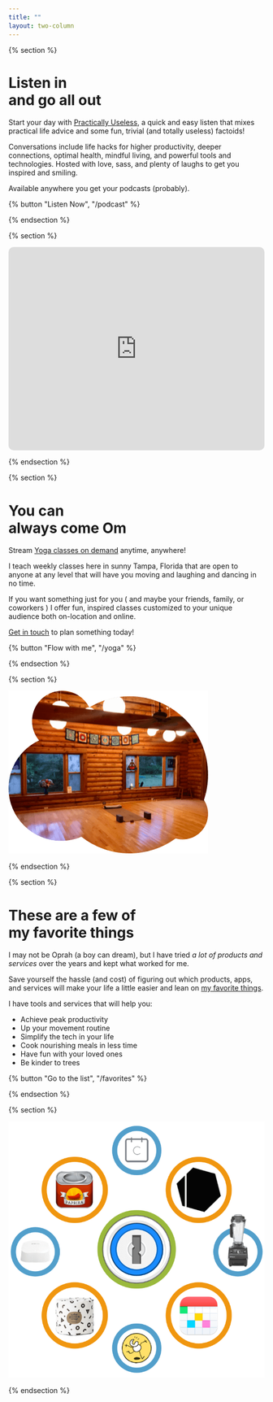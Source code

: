 ```yaml
---
title: ""
layout: two-column
---
```


{% section %}

# Listen in <br> and go all out

Start your day with [Practically Useless](/podcast), a quick and easy listen that mixes practical life advice and some fun, trivial (and totally useless) factoids!

Conversations include life hacks for higher productivity, deeper connections, optimal health, mindful living, and powerful tools and technologies. Hosted with love, sass, and plenty of laughs to get you inspired and smiling.

Available anywhere you get your podcasts (probably).

{% button "Listen Now", "/podcast" %}

{% endsection %}

{% section %}

<div style="width: 100%; height: 400px; border-radius: 10px; overflow: hidden;"><iframe style="width: 100%; height: 100%;" frameborder="no" scrolling="no" seamless src="https://player.captivate.fm/show/f368b04e-dde4-47b9-84fc-116c56251601/" title="Podcast player"></iframe></div>

{% endsection %}

{% section %}

# You can <br> always come Om

Stream [Yoga classes on demand](/yoga) anytime, anywhere!

I teach weekly classes here in sunny Tampa, Florida that are open to anyone at any level that will have you moving and laughing and dancing in no time.

If you want something just for you ( and maybe your friends, family, or coworkers ) I offer fun, inspired classes customized to your unique audience both on-location and online.

[Get in touch](mailto:yoga@cvburgess.com) to plan something today!

{% button "Flow with me", "/yoga" %}

{% endsection %}

{% section %}

[![The Lotus Pond](/img/yoga/lotus-pond.png)](/yoga)

{% endsection %}

{% section %}

# These are a few of <br> my favorite things

I may not be Oprah (a boy can dream), but I have tried _a lot of products and services_ over the years and kept what worked for me.

Save yourself the hassle (and cost) of figuring out which products, apps, and services will make your life a little easier and lean on [my favorite things](/favorites).

I have tools and services that will help you:

- Achieve peak productivity
- Up your movement routine
- Simplify the tech in your life
- Cook nourishing meals in less time
- Have fun with your loved ones
- Be kinder to trees

{% button "Go to the list", "/favorites" %}

{% endsection %}

{% section %}

[![Favorite Things](/img/favorites/0-all.png)](/favorites)

{% endsection %}

<!-- {% section %}

# Personalized consulting <br> on your schedule

Want more? Book virtual [consulting sessions](/consulting) with me for individual attention that fits your schedule.

**Career**: Resume, interview, leadership, and productivity

**Wellness**: Yoga, movement, and plant-based basics

**Tools + Tech**: Automate and optimize for happiness

If you want to see if we click, or if there's something not on the list, no worries! Book a [FREE consultation](https://calendly.com/book-cvburgess/consultation) and let's chat about your goals and how we can chart a course to them.

{% button "Book a free consultation", "https://calendly.com/book-cvburgess/consultation" %}

{% endsection %}

{% section %}

<iframe src="https://meet.cvburgess.com?view=compact" style="width:100%; height:650px;" frameborder="0"></iframe> 

{% endsection %} -->
